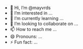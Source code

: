 - 👋 Hi, I’m @mayvrds
- 👀 I’m interested in ...
- 🌱 I’m currently learning ...
- 💞️ I’m looking to collaborate on ...
- 📫 How to reach me ...
- 😄 Pronouns: ...
- ⚡ Fun fact: ...

<!---
mayvrds/mayvrds is a ✨ special ✨ repository because its `README.md` (this file) appears on your GitHub profile.
You can click the Preview link to take a look at your changes.
--->
